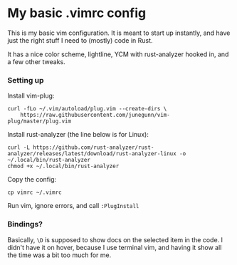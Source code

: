 # My basic .vimrc config

This is my basic vim configuration. It is meant to start up instantly, and have just the right stuff I need to (mostly) code in Rust.

It has a nice color scheme, lightline, YCM with rust-analyzer hooked in, and a few other tweaks.

### Setting up

Install vim-plug:

```
curl -fLo ~/.vim/autoload/plug.vim --create-dirs \
    https://raw.githubusercontent.com/junegunn/vim-plug/master/plug.vim
```

Install rust-analyzer (the line below is for Linux):

```
curl -L https://github.com/rust-analyzer/rust-analyzer/releases/latest/download/rust-analyzer-linux -o ~/.local/bin/rust-analyzer
chmod +x ~/.local/bin/rust-analyzer
```

Copy the config:

```
cp vimrc ~/.vimrc
```

Run vim, ignore errors, and call `:PlugInstall`


### Bindings?

Basically, `\D` is supposed to show docs on the selected item in the code. I didn't have it on hover, because I use terminal vim, and having it show all the time was a bit too much for me.
